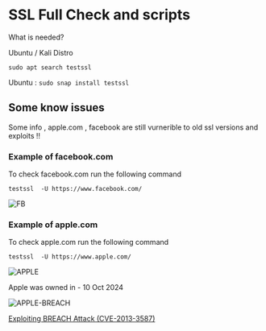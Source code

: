 # SSL Full Check and scripts 

What is needed? 

Ubuntu / Kali Distro 

```sudo apt search testssl```

Ubuntu : ``` sudo snap install testssl ```

## Some know issues

Some info , apple.com , facebook are still vurnerible to old ssl versions and exploits !!

### Example of facebook.com 

To check facebook.com run the following command 

```testssl  -U https://www.facebook.com/```

![FB](https://imgur.com/cFjxCSd.png)

### Example of apple.com 

To check apple.com run the following command 

``` testssl  -U https://www.apple.com/ ```

![APPLE](https://imgur.com/g1cS869.png)

Apple was owned in - 10 Oct 2024

![APPLE-BREACH](https://imgur.com/BUqSudB.png)

[Exploiting BREACH Attack (CVE-2013-3587)](https://www.youtube.com/watch?v=IHo-xQTbmos&ab_channel=HackTheMatrix)